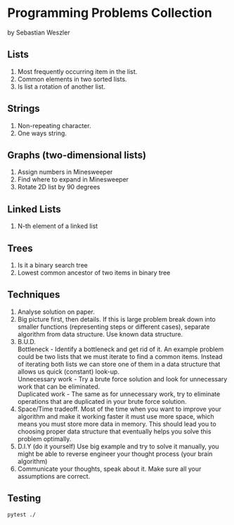 # Programming Problems Collection
by Sebastian Weszler

## Lists
1. Most frequently occurring item in the list.
2. Common elements in two sorted lists.
3. Is list a rotation of another list.


## Strings
1. Non-repeating character.
2. One ways string.

## Graphs (two-dimensional lists)
1. Assign numbers in Minesweeper
2. Find where to expand in Minesweeper
3. Rotate 2D list by 90 degrees

## Linked Lists
1. N-th element of a linked list


## Trees
1. Is it a binary search tree
2. Lowest common ancestor of two items in binary tree


## Techniques
1. Analyse solution on paper.
2. Big picture first, then details. If this is large problem break down into smaller functions (representing steps or different cases), separate algorithm from data structure. Use known data structure.
3. B.U.D.  
Bottleneck - Identify a bottleneck and get rid of it. An example problem could be two lists that we must iterate to find a common items.
Instead of iterating both lists we can store one of them in a data structure that allows us quick (constant) look-up.  
Unnecessary work - Try a brute force solution and look for unnecessary work that can be eliminated.   
Duplicated work - The same as for unnecessary work, try to eliminate operations that are duplicated in your brute force solution.
4. Space/Time tradeoff. Most of the time when you want to improve your algorithm and make it working faster it must use more space, which means you must store more data in memory. This should lead you to choosing proper data structure that eventually helps you solve this problem optimally.
5. D.I.Y (do it yourself) Use big example and try to solve it manually, you might be able to reverse engineer your thought process (your brain algorithm)
6. Communicate your thoughts, speak about it. Make sure all your assumptions are correct.

## Testing

```
pytest ./
```